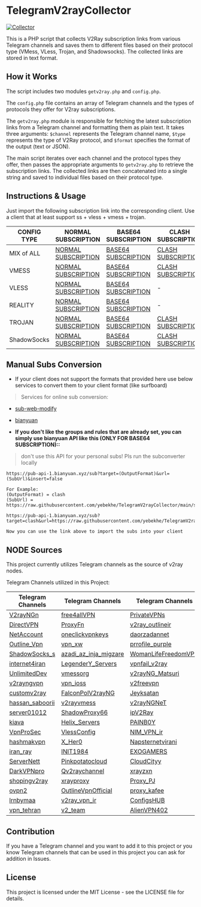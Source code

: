 # TelegramV2rayCollector
[![Collector](https://github.com/yebekhe/TelegramV2rayCollector/actions/workflows/php.yml/badge.svg)](https://github.com/yebekhe/TelegramV2rayCollector/actions/workflows/php.yml)

This is a PHP script that collects V2Ray subscription links from various Telegram channels and saves them to different files based on their protocol type (VMess, VLess, Trojan, and Shadowsocks). The collected links are stored in text format.

## How it Works
The script includes two modules `getv2ray.php` and `config.php`. 

The `config.php` file contains an array of Telegram channels and the types of protocols they offer for V2ray subscriptions. 

The `getv2ray.php` module is responsible for fetching the latest subscription links from a Telegram channel and formatting them as plain text. It takes three arguments: `$channel` represents the Telegram channel name, `$type` represents the type of V2Ray protocol, and `$format` specifies the format of the output (text or JSON).

The main script iterates over each channel and the protocol types they offer, then passes the appropriate arguments to `getv2ray.php` to retrieve the subscription links. The collected links are then concatenated into a single string and saved to individual files based on their protocol type.

## Instructions & Usage

Just import the following subscription link into the corresponding client. Use a client that at least support ss + vless + vmess + trojan.

| CONFIG TYPE | NORMAL SUBSCRIPTION | BASE64 SUBSCRIPTION | CLASH SUBSCRIPTION |
|---|---|---|---|
| MIX of ALL | [NORMAL SUBSCRIPTION](https://raw.githubusercontent.com/yebekhe/TelegramV2rayCollector/main/sub/mix) | [BASE64 SUBSCRIPTION](https://raw.githubusercontent.com/yebekhe/TelegramV2rayCollector/main/sub/mix_base64) | [CLASH SUBSCRIPTION](https://github.com/yebekhe/TelegramV2rayCollector/raw/main/clash/mix.yml) |
| VMESS | [NORMAL SUBSCRIPTION](https://raw.githubusercontent.com/yebekhe/TelegramV2rayCollector/main/sub/vmess) | [BASE64 SUBSCRIPTION](https://raw.githubusercontent.com/yebekhe/TelegramV2rayCollector/main/sub/vmess_base64) | [CLASH SUBSCRIPTION](https://github.com/yebekhe/TelegramV2rayCollector/raw/main/clash/vmess.yml) |
| VLESS | [NORMAL SUBSCRIPTION](https://raw.githubusercontent.com/yebekhe/TelegramV2rayCollector/main/sub/vless) | [BASE64 SUBSCRIPTION](https://raw.githubusercontent.com/yebekhe/TelegramV2rayCollector/main/sub/vless_base64) | - |
| REALITY | [NORMAL SUBSCRIPTION](https://raw.githubusercontent.com/yebekhe/TelegramV2rayCollector/main/sub/reality) | [BASE64 SUBSCRIPTION](https://raw.githubusercontent.com/yebekhe/TelegramV2rayCollector/main/sub/reality_base64) | - |
| TROJAN | [NORMAL SUBSCRIPTION](https://raw.githubusercontent.com/yebekhe/TelegramV2rayCollector/main/sub/trojan) | [BASE64 SUBSCRIPTION](https://raw.githubusercontent.com/yebekhe/TelegramV2rayCollector/main/sub/trojan_base64) | [CLASH SUBSCRIPTION](https://github.com/yebekhe/TelegramV2rayCollector/raw/main/clash/trojan.yml) |
| ShadowSocks | [NORMAL SUBSCRIPTION](https://raw.githubusercontent.com/yebekhe/TelegramV2rayCollector/main/sub/shadowsocks) | [BASE64 SUBSCRIPTION](https://raw.githubusercontent.com/yebekhe/TelegramV2rayCollector/main/sub/shadowsocks_base64) | [CLASH SUBSCRIPTION](https://github.com/yebekhe/TelegramV2rayCollector/raw/main/clash/shadowsocks.yml) |

## Manual Subs Conversion
- If your client does not support the formats that provided here use below services to convert them to your client format (like surfboard)
> Services for online sub conversion: 
- [sub-web-modify](https://sub.v1.mk/)
- [bianyuan](https://bianyuan.xyz/)  

- **If you don't like the groups and rules that are already set, you can simply use bianyuan API like this (ONLY FOR BASE64 SUBSCRIPTION)::**  
> don't use this API for your personal subs! Pls run the subconverter locally
```
https://pub-api-1.bianyuan.xyz/sub?target=(OutputFormat)&url=(SubUrl)&insert=false

For Example:
(OutputFormat) = clash
(SubUrl) = https://raw.githubusercontent.com/yebekhe/TelegramV2rayCollector/main/sub/mix_base64

https://pub-api-1.bianyuan.xyz/sub?target=clash&url=https://raw.githubusercontent.com/yebekhe/TelegramV2rayCollector/main/sub/mix_base64&insert=false

Now you can use the link above to import the subs into your client
```
## NODE Sources
This project currently utilizes Telegram channels as the source of v2ray nodes.

Telegram Channels utilized in this Project:

| Telegram Channels | Telegram Channels | Telegram Channels | Telegram Channels |
| -------- | -------- | -------- | -------- |
| [V2rayNGn](https://t.me/V2rayNGn) | [free4allVPN](https://t.me/free4allVPN) | [PrivateVPNs](https://t.me/PrivateVPNs) | [V2rayng_Fast](https://t.me/V2rayng_Fast) |
| [DirectVPN](https://t.me/DirectVPN) | [ProxyFn](https://t.me/ProxyFn) | [v2ray_outlineir](https://t.me/v2ray_outlineir) | [v2ray_swhil](https://t.me/) |
| [NetAccount](https://t.me/NetAccount) | [oneclickvpnkeys](https://t.me/oneclickvpnkeys) | [daorzadannet](https://t.me/daorzadannet) | [LoRd_uL4mo](https://t.me/LoRd_uL4mo) |
| [Outline_Vpn](https://t.me/Outline_Vpn) | [vpn_xw](https://t.me/vpn_xw) | [prrofile_purple](https://t.me/prrofile_purple) | [proxyymeliii](https://t.me/proxyymeliii) |
| [ShadowSocks_s](https://t.me/ShadowSocks_s) | [azadi_az_inja_migzare](https://t.me/azadi_az_inja_migzare) | [WomanLifeFreedomVPN](https://t.me/WomanLifeFreedomVPN) | [MsV2ray](https://t.me/MsV2ray) |
| [internet4iran](https://t.me/internet4iran) | [LegenderY_Servers](https://t.me/LegenderY_Servers) | [vpnfail_v2ray](https://t.me/vpnfail_v2ray) | [free_v2rayy](https://t.me/free_v2rayy) |
| [UnlimitedDev](https://t.me/UnlimitedDev) | [vmessorg](https://t.me/vmessorg) | [v2rayNG_Matsuri](https://t.me/v2rayNG_Matsuri) | [v2ray1_ng](https://t.me/v2ray1_ng) |
| [v2rayngvpn](https://t.me/v2rayngvpn) | [vpn_ioss](https://t.me/vpn_ioss) | [v2freevpn](https://t.me/v2freevpn) | [vless_vmess](https://t.me/vless_vmess) |
| [customv2ray](https://t.me/customv2ray) | [FalconPolV2rayNG](https://t.me/FalconPolV2rayNG) | [Jeyksatan](https://t.me/Jeyksatan) | [MTConfig](https://t.me/MTConfig) |
| [hassan_saboorii](https://t.me/hassan_saboorii) | [v2rayvmess](https://t.me/v2rayvmess) | [v2rayNGNeT](https://t.me/v2rayNGNeT) | [lagvpn13](https://t.me/lagvpn13) |
| [server01012](https://t.me/server01012) | [ShadowProxy66](https://t.me/ShadowProxy66) | [ipV2Ray](https://t.me/ipV2Ray) | [v2rayNG_VPNN](https://t.me/v2rayNG_VPNN) |
| [kiava](https://t.me/kiava) | [Helix_Servers](https://t.me/Helix_Servers) | [PAINB0Y](https://t.me/PAINB0Y) | [vmess_vless_v2rayng](https://t.me/vmess_vless_v2rayng) |
| [VpnProSec](https://t.me/VpnProSec) | [VlessConfig](https://t.me/VlessConfig) | [NIM_VPN_ir](https://t.me/NIM_VPN_ir) | [FreeIranT](https://t.me/FreeIranT) |
| [hashmakvpn](https://t.me/hashmakvpn) | [X_Her0](https://t.me/X_Her0) | [Napsternetvirani](https://t.me/Napsternetvirani) | [Cov2ray](https://t.me/Cov2ray) |
| [iran_ray](https://t.me/iran_ray) | [INIT1984](https://t.me/INIT1984) | [EXOGAMERS](https://t.me/EXOGAMERS) | [V2RayTz](https://t.me/V2RayTz) |
| [ServerNett](https://t.me/ServerNett) | [Pinkpotatocloud](https://t.me/Pinkpotatocloud) | [CloudCityy](https://t.me/CloudCityy) | [VmessProtocol](https://t.me/VmessProtocol) |
| [DarkVPNpro](https://t.me/DarkVPNpro) | [Qv2raychannel](https://t.me/Qv2raychannel) | [xrayzxn](https://t.me/xrayzxn) | [MehradLearn](https://t.me/MehradLearn) |
| [shopingv2ray](https://t.me/shopingv2ray) | [xrayproxy](https://t.me/xrayproxy) | [Proxy_PJ](https://t.me/Proxy_PJ) | [SafeNet_Server](https://t.me/SafeNet_Server) |
| [ovpn2](https://t.me/ovpn2) | [OutlineVpnOfficial](https://t.me/OutlineVpnOfficial) | [proxy_kafee](https://t.me/proxy_kafee) | - |
| [lrnbymaa](https://t.me/lrnbymaa) | [v2ray_vpn_ir](https://t.me/v2ray_vpn_ir) | [ConfigsHUB](https://t.me/ConfigsHUB) | - |
| [vpn_tehran](https://t.me/vpn_tehran) | [v2_team](https://t.me/v2_team) | [AlienVPN402](https://t.me/AlienVPN402) | - |


## Contribution
If you have a Telegram channel and you want to add it to this project or you know Telegram channels that can be used in this project you can ask for addition in Issues.

## License
This project is licensed under the MIT License - see the LICENSE file for details.
